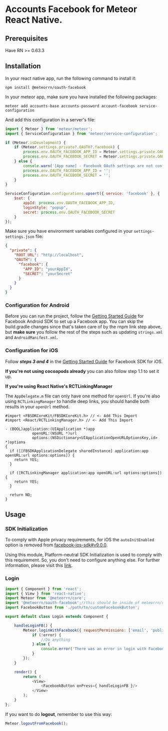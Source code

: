# Accounts Facebook for Meteor React Native.

## Prerequisites

Have RN >= 0.63.3

## Installation

In your react native app, run the following command to install it:

```shell
npm install @meteorrn/oauth-facebook
```

In your meteor app, make sure you have installed the following packages:

```
meteor add accounts-base accounts-password account-facebook service-configuration
```

And add this configuration in a server's file:

```js
import { Meteor } from 'meteor/meteor';
import { ServiceConfiguration } from 'meteor/service-configuration';

if (Meteor.isDevelopment) {
    if (Meteor.settings.private?.OAUTH?.facebook) {
        process.env.OAUTH_FACEBOOK_APP_ID = Meteor.settings.private.OAUTH.facebook.APP_ID;
        process.env.OAUTH_FACEBOOK_SECRET = Meteor.settings.private.OAUTH.facebook.SECRET;
    } else {
        console.warn('[App name] - Facebook OAuth settings are not configured.');
        process.env.OAUTH_FACEBOOK_APP_ID = '';
        process.env.OAUTH_FACEBOOK_SECRET = '';
    }
}

ServiceConfiguration.configurations.upsert({ service: 'facebook' }, {
    $set: {
        appId: process.env.OAUTH_FACEBOOK_APP_ID,
        loginStyle: "popup",
        secret: process.env.OAUTH_FACEBOOK_SECRET
    }
});
```

Make sure you have environment variables configured in your `settings-settings.json` file:

```json
{
  "private": {
    "ROOT_URL": "http://localhost",
    "OAUTH": {
      "facebook": {
        "APP_ID": "yourAppId",
        "SECRET": "yourSecret"
      }
    }
  }
}
```


### Configuration for Android

Before you can run the project, follow
the [Getting Started Guide](https://developers.facebook.com/docs/android/getting-started/) for Facebook Android SDK to
set up a Facebook app. You can skip the build.gradle changes since that's taken care of by the rnpm link step above,
but **make sure** you follow the rest of the steps such as updating `strings.xml` and `AndroidManifest.xml`.

### Configuration for iOS

Follow ***steps 3 and 4*** in the [Getting Started Guide](https://developers.facebook.com/docs/ios/use-cocoapods) for
Facebook SDK for iOS.

**If you're not using cocoapods already** you can also follow step 1.1 to set it up.

**If you're using React Native's RCTLinkingManager**

The `AppDelegate.m` file can only have one method for `openUrl`. If you're also using `RCTLinkingManager` to handle deep
links, you should handle both results in your `openUrl` method.

```objetive-c
#import <FBSDKCoreKit/FBSDKCoreKit.h> // <- Add This Import
#import <React/RCTLinkingManager.h> // <- Add This Import

- (BOOL)application:(UIApplication *)app
            openURL:(NSURL *)url
            options:(NSDictionary<UIApplicationOpenURLOptionsKey,id> *)options
{
  if ([[FBSDKApplicationDelegate sharedInstance] application:app openURL:url options:options]) {
    return YES;
  }

  if ([RCTLinkingManager application:app openURL:url options:options]) {
    return YES;
  }

  return NO;
}
```

## Usage

### SDK Initialization

To comply with Apple privacy requirements, for iOS the `autoInitEnabled` option is removed
from [facebook-ios-sdk#v9.0.0](https://github.com/facebook/facebook-ios-sdk/blob/master/CHANGELOG.md#900).

Using this module, Platform-neutral SDK Initialization is used to comply with this requirement. So, you don't need to
configure anything else. For further information, please visit this [link](https://github.com/thebergamo/react-native-fbsdk-next#sdk-initialization).

### Login

```js
import { Component } from 'react';
import { View } from 'react-native';
import Meteor from '@meteorrn/core';
import '@meteorrn/oauth-facebook';//this should be inside of meteorrn/core package (PR is needed).
import FacebookButton from './path/to/customFacebookButton';

export default class Login extends Component {

    handleLoginFB() {
        Meteor.loginWithFacebook({ requestPermissions: ['email', 'public_profile'] }, (error) => {
            if (!error) {
                //Do anything
            } else {
                console.error('There was an error in login with Facebook: ', error);
            }
        });
    }

    render() {
        return (
            <View>
                <FacebookButton onPress={ handleLoginFB }/>
            </View>
        );
    }
};
```

If you want to do **logout**, remember to use this way:

```js
Meteor.logoutFromFacebook();
```
